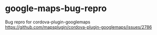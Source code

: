 # google-maps-bug-repro
Bug repro for cordova-plugin-googlemaps
https://github.com/mapsplugin/cordova-plugin-googlemaps/issues/2786
